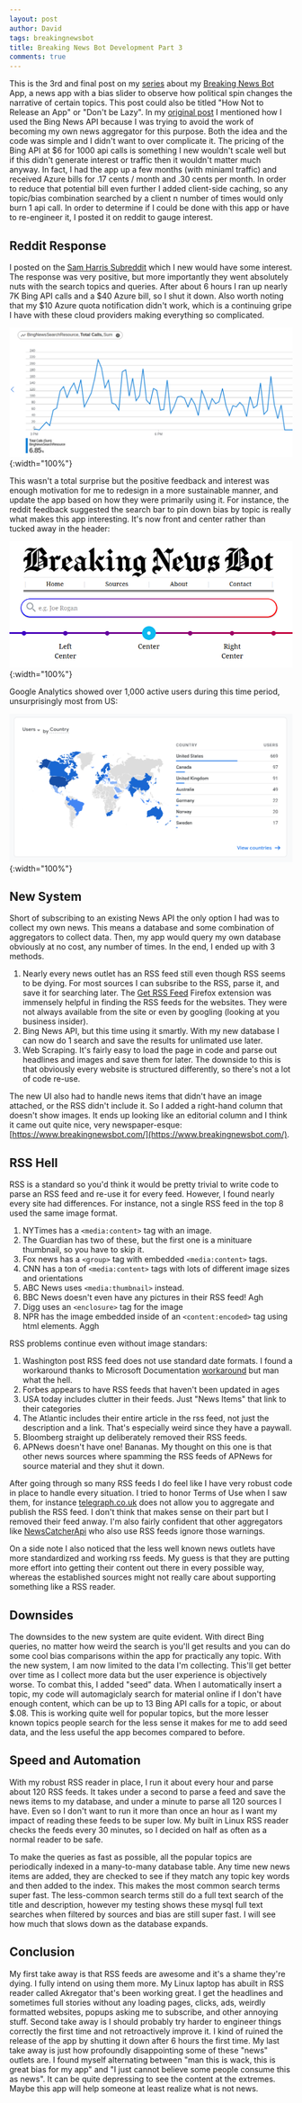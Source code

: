 ```yaml
---
layout: post
author: David
tags: breakingnewsbot
title: Breaking News Bot Development Part 3
comments: true
---
```


This is the 3rd and final post on my [series](https://www.davidmbaker.dev/tags#tag-breakingnewsbot) about my [Breaking News Bot](https://www.breakingnewsbot.com) App, a news app with a bias slider to observe how political spin changes the narrative of certain topics. This post could also be titled "How Not to Release an App" or "Don't be Lazy". In my [original post](https://www.davidmbaker.dev/2021/11/20/Lets-Create-A-Biased-News-App.html) I mentioned how I used the Bing News API because I was trying to avoid the work of becoming my own news aggregator for this purpose. Both the idea and the code was simple and I didn't want to over complicate it. The pricing of the Bing API at $6 for 1000 api calls is something I new wouldn't scale well but if this didn't generate interest or traffic then it wouldn't matter much anyway. In fact, I had the app up a few months (with miniaml traffic) and received Azure bills for .17 cents / month and .30 cents per month. In order to reduce that potential bill even further I added client-side caching, so any topic/bias combination searched by a client n number of times would only burn 1 api call. In order to determine if I could be done with this app or have to re-engineer it, I posted it on reddit to gauge interest.

## Reddit Response
I posted on the [Sam Harris Subreddit](https://www.reddit.com/r/samharris/comments/sjk3lj/inspired_by_sam_i_made_a_news_page_that_displays/) which I new would have some interest. The response was very positive, but more importantly they went absolutely nuts with the search topics and queries. After about 6 hours I ran up nearly 7K Bing API calls and a $40 Azure bill, so I shut it down.  Also worth noting that my $10 Azure quota notification didn't work, which is a continuing gripe I have with these cloud providers making everything so complicated.

![Bing API](/assets/images/posts/BingAPI.png "Bing API"){:width="100%"}

This wasn't a total surprise but the positive feedback and interest was enough motivation for me to redesign in a more sustainable manner, and update the app based on how they were primarily using it. For instance, the reddit feedback suggested the search bar to pin down bias by topic is really what makes this app interesting. It's now front and center rather than tucked away in the header:

![Search Bar](/assets/images/posts/NewsBotSearch.png "Search Bar"){:width="100%"}

Google Analytics showed over 1,000 active users during this time period, unsurprisingly most from US:

![Analytics](/assets/images/posts/NewsAnalytics.png "Analytics"){:width="100%"}

## New System

Short of subscribing to an existing News API the only option I had was to collect my own news. This means a database and some combination of aggregators to collect data. Then, my app would query my own database obviously at no cost, any number of times. In the end, I ended up with 3 methods. 
1. Nearly every news outlet has an RSS feed still even though RSS seems to be dying. For most sources I can subsribe to the RSS, parse it, and save it for searching later. The [Get RSS Feed](https://github.com/shevabam/get-rss-feed-url-extension) Firefox extension was immensely helpful in finding the RSS feeds for the websites. They were not always available from the site or even by googling (looking at you business insider).
2. Bing News API, but this time using it smartly. With my new database I can now do 1 search and save the results for unlimated use later.
2. Web Scraping. It's fairly easy to load the page in code and parse out headlines and images and save them for later.  The downside to this is that obviously every website is structured differently, so there's not a lot of code re-use.

The new UI also had to handle news items that didn't have an image attached, or the RSS didn't include it. So I added a right-hand column that doesn't show images.  It ends up looking like an editorial column and I think it came out quite nice, very newspaper-esque: [https://www.breakingnewsbot.com/](https://www.breakingnewsbot.com/).

## RSS Hell
RSS is a standard so you'd think it would be pretty trivial to write code to parse an RSS feed and re-use it for every feed.  However, I found nearly every site had differences. For instance, not a single RSS feed in the top 8 used the same image format.
1. NYTimes has a `<media:content>` tag with an image.
2. The Guardian has two of these, but the first one is a minituare thumbnail, so you have to skip it.
3. Fox news has a `<group>` tag with embedded `<media:content>` tags.
4. CNN has a ton of `<media:content>` tags with lots of different image sizes and orientations
5. ABC News uses `<media:thumbnail>` instead.
6. BBC News doesn't even have any pictures in their RSS feed! Agh
7. Digg uses an `<enclosure>` tag for the image
8. NPR has the image embedded inside of an `<content:encoded>` tag using html elements.  Aggh

RSS problems continue even without image standars:
1. Washington post RSS feed does not use standard date formats. I found a workaround thanks to Microsoft Documentation [workaround](https://docs.microsoft.com/en-US/troubleshoot/developer/dotnet/framework/general/rss20feedformatter-throw-exception) but man what the hell.
2. Forbes appears to have RSS feeds that haven't been updated in ages
3. USA today includes clutter in their feeds.  Just "News Items" that link to their categories
4. The Atlantic includes their entire article in the rss feed, not just the description and a link.  That's especially weird since they have a paywall.
5. Bloomberg straight up deliberately removed their RSS feeds.
6. APNews doesn't have one! Bananas. My thought on this one is that other news sources where spamming the RSS feeds of APNews for source material and they shut it down.

After going through so many RSS feeds I do feel like I have very robust code in place to handle every situation. I tried to honor Terms of Use when I saw them, for instance [telegraph.co.uk](https://www.telegraph.co.uk) does not allow you to aggregate and publish the RSS feed.  I don't think that makes sense on their part but I removed their feed anway.  I'm also fairly confident that other aggregators like [NewsCatcherApi](https://newscatcherapi.com/) who also use RSS feeds ignore those warnings.

On a side note I also noticed that the less well known news outlets have more standardized and working rss feeds. My guess is that they are putting more effort into getting their content out there in every possible way, whereas the established sources might not really care about supporting something like a RSS reader.

## Downsides
The downsides to the new system are quite evident. With direct Bing queries, no matter how weird the search is you'll get results and you can do some cool bias comparisons within the app for practically any topic.  With the new system, I am now limited to the data I'm collecting. This'll get better over time as I collect more data but the user experience is objectively worse.  To combat this, I added "seed" data. When I automatically insert a topic, my code will automagiclaly search for material online if I don't have enough content, which can be up to 13 Bing API calls for a topic, or about $.08.  This is working quite well for popular topics, but the more lesser known topics people search for the less sense it makes for me to add seed data, and the less useful the app becomes compared to before.

## Speed and Automation
With my robust RSS reader in place, I run it about every hour and parse about 120 RSS feeds. It takes under a second to parse a feed and save the news items to my database, and under a minute to parse all 120 sources I have.  Even so I don't want to run it more than once an hour as I want my impact of reading these feeds to be super low. My built in Linux RSS reader checks the feeds every 30 minutes, so I decided on half as often as a normal reader to be safe.

To make the queries as fast as possible, all the popular topics are periodically indexed in a many-to-many database table.  Any time new news items are added, they are checked to see if they match any topic key words and then added to the index. This makes the most common search terms super fast.  The less-common search terms still do a full text search of the title and description, however my testing shows these mysql full text searches when filtered by sources and bias are still super fast. I will see how much that slows down as the database expands. 

## Conclusion
My first take away is that RSS feeds are awesome and it's a shame they're dying. I fully intend on using them more. My Linux laptop has abuilt in RSS reader called Akregator that's been working great. I get the headlines and sometimes full stories without any loading pages, clicks, ads, weirdly formatted websites, popups asking me to subscribe, and other annoying stuff.  Second take away is I should probably try harder to engineer things correctly the first time and not retroactively improve it.  I kind of ruined the release of the app by shutting it down after 6 hours the first time.  My last take away is just how profoundly disappointing some of these "news" outlets are. I found myself alternating between "man this is wack, this is great bias for my app" and "I just cannot believe some people consume this as news". It can be quite depressing to see the content at the extremes.  Maybe this app will help someone at least realize what is not news.